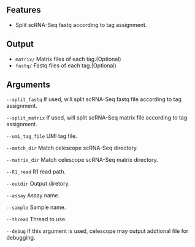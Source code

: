 ## Features
- Split scRNA-Seq fastq according to tag assignment.

## Output
- `matrix/` Matrix files of each tag.(Optional)
- `fastq/` Fastq files of each tag.(Optional)


## Arguments
`--split_fastq` If used, will split scRNA-Seq fastq file according to tag assignment.

`--split_matrix` If used, will split scRNA-Seq matrix file according to tag assignment.

`--umi_tag_file` UMI tag file.

`--match_dir` Match celescope scRNA-Seq directory.

`--matrix_dir` Match celescope scRNA-Seq matrix directory.

`--R1_read` R1 read path.

`--outdir` Output diretory.

`--assay` Assay name.

`--sample` Sample name.

`--thread` Thread to use.

`--debug` If this argument is used, celescope may output addtional file for debugging.

